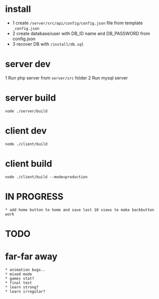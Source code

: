 # install
* 1 create `/server/src/api/config/config.json` file from template `_config.json`
* 2 create database/user with DB_ID name and DB_PASSWORD from config.json
* 3 recover DB with `/install/db.sql`

# server dev
1 Run php server from `server/src` folder
2 Run mysql server

# server build
`node ./server/build`

# client dev
`node ./client/build`

# client build
`node ./client/build --mode=production`

# IN PROGRESS
    * add home button to home and save last 10 views to make backbutton work

# TODO

# far-far away
    * animation bugs..
    * mixed mode
    * games stat?
    * final test
    * learn strong?
    * learn irregular?
